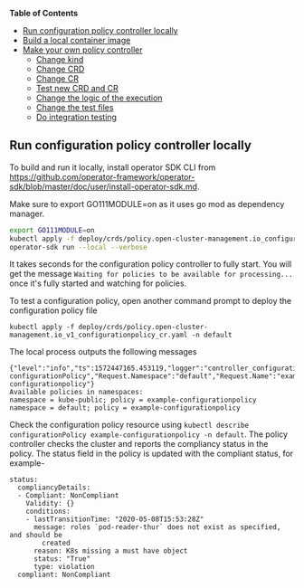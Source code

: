 **Table of Contents**
- [Run configuration policy controller locally](#run-configuration-policy-controller-locally)
- [Build a local container image](#build-a-local-container)
- [Make your own policy controller](#make-your-own-policy-controller)
  - [Change kind](#change-kind)
  - [Change CRD](#change-crd)
  - [Change CR](#change-cr)
  - [Test new CRD and CR](#test-new-crd-and-cr)
  - [Change the logic of the execution](#change-the-logic-of-the-execution)
  - [Change the test files](#change-the-test-files)
  - [Do integration testing](#do-integration-testing)

## Run configuration policy controller locally

To build and run it locally, install operator SDK CLI from https://github.com/operator-framework/operator-sdk/blob/master/doc/user/install-operator-sdk.md.

Make sure to export GO111MODULE=on as it uses go mod as dependency manager.

```bash
export GO111MODULE=on
kubectl apply -f deploy/crds/policy.open-cluster-management.io_configurationpolicies_crd.yaml
operator-sdk run --local --verbose
```
It takes seconds for the configuration policy controller to fully start. You will get the message `Waiting for policies to be available for processing...` once it's fully started and watching for policies.

To test a configuration policy, open another command prompt to deploy the configuration policy file
```
kubectl apply -f deploy/crds/policy.open-cluster-management.io_v1_configurationpolicy_cr.yaml -n default
```
The local process outputs the following messages
```
{"level":"info","ts":1572447165.453119,"logger":"controller_configurationpolicy","msg":"Reconciling configurationPolicy","Request.Namespace":"default","Request.Name":"example-configurationpolicy"}
Available policies in namespaces:
namespace = kube-public; policy = example-configurationpolicy
namespace = default; policy = example-configurationpolicy
```
Check the configuration policy resource using `kubectl describe configurationPolicy example-configurationpolicy -n default`. The policy controller checks the cluster and reports the compliancy status in the policy.  The status field in the policy is updated with  the compliant status, for example-
```
status:
  compliancyDetails:
  - Compliant: NonCompliant
    Validity: {}
    conditions:
    - lastTransitionTime: "2020-05-08T15:53:28Z"
      message: roles `pod-reader-thur` does not exist as specified, and should be
        created
      reason: K8s missing a must have object
      status: "True"
      type: violation
  compliant: NonCompliant
```